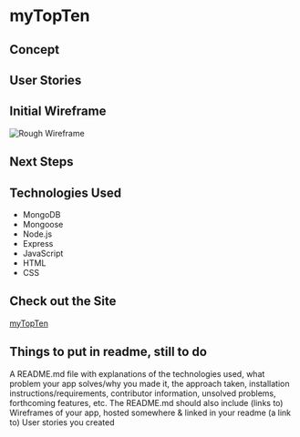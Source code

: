 # myTopTen

## Concept

## User Stories

## Initial Wireframe
![Rough Wireframe](https://i.imgur.com/3XN2GXU.jpg)

## Next Steps

## Technologies Used
- MongoDB
- Mongoose
- Node.js
- Express
- JavaScript 
- HTML
- CSS

## Check out the Site
[myTopTen](https://mytopten.herokuapp.com/)

## Things to put in readme, still to do
A README.md file with explanations of the technologies used, what problem your app solves/why you made it, the approach taken, installation instructions/requirements, contributor information, unsolved problems, forthcoming features, etc. The README.md should also include
(links to) Wireframes of your app, hosted somewhere & linked in your readme
(a link to) User stories you created


